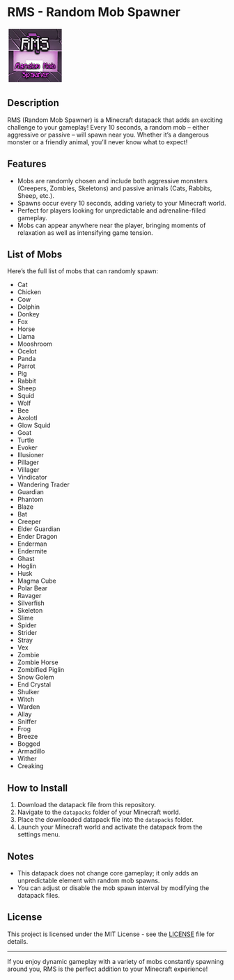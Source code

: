 # RMS - Random Mob Spawner

![Pack Image](pack.png)

## Description

RMS (Random Mob Spawner) is a Minecraft datapack that adds an exciting challenge to your gameplay! Every 10 seconds, a random mob – either aggressive or passive – will spawn near you. Whether it’s a dangerous monster or a friendly animal, you’ll never know what to expect!

## Features

- Mobs are randomly chosen and include both aggressive monsters (Creepers, Zombies, Skeletons) and passive animals (Cats, Rabbits, Sheep, etc.).
- Spawns occur every 10 seconds, adding variety to your Minecraft world.
- Perfect for players looking for unpredictable and adrenaline-filled gameplay.
- Mobs can appear anywhere near the player, bringing moments of relaxation as well as intensifying game tension.

## List of Mobs

Here’s the full list of mobs that can randomly spawn:

- Cat
- Chicken
- Cow
- Dolphin
- Donkey
- Fox
- Horse
- Llama
- Mooshroom
- Ocelot
- Panda
- Parrot
- Pig
- Rabbit
- Sheep
- Squid
- Wolf
- Bee
- Axolotl
- Glow Squid
- Goat
- Turtle
- Evoker
- Illusioner
- Pillager
- Villager
- Vindicator
- Wandering Trader
- Guardian
- Phantom
- Blaze
- Bat
- Creeper
- Elder Guardian
- Ender Dragon
- Enderman
- Endermite
- Ghast
- Hoglin
- Husk
- Magma Cube
- Polar Bear
- Ravager
- Silverfish
- Skeleton
- Slime
- Spider
- Strider
- Stray
- Vex
- Zombie
- Zombie Horse
- Zombified Piglin
- Snow Golem
- End Crystal
- Shulker
- Witch
- Warden
- Allay
- Sniffer
- Frog
- Breeze
- Bogged
- Armadillo
- Wither
- Creaking

## How to Install

1. Download the datapack file from this repository.
2. Navigate to the `datapacks` folder of your Minecraft world.
3. Place the downloaded datapack file into the `datapacks` folder.
4. Launch your Minecraft world and activate the datapack from the settings menu.

## Notes

- This datapack does not change core gameplay; it only adds an unpredictable element with random mob spawns.
- You can adjust or disable the mob spawn interval by modifying the datapack files.

## License

This project is licensed under the MIT License - see the [LICENSE](LICENSE) file for details.

---

If you enjoy dynamic gameplay with a variety of mobs constantly spawning around you, RMS is the perfect addition to your Minecraft experience!

